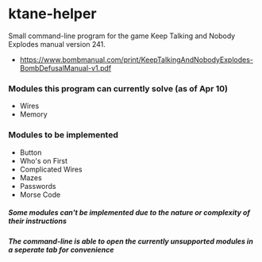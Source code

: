 # ktane-helper
Small command-line program for the game Keep Talking and Nobody Explodes manual version 241. 
- https://www.bombmanual.com/print/KeepTalkingAndNobodyExplodes-BombDefusalManual-v1.pdf

### Modules this program can currently solve (as of Apr 10)
- Wires
- Memory

### Modules to be implemented
- Button
- Who's on First
- Complicated Wires
- Mazes
- Passwords
- Morse Code

##### Some modules can't be implemented due to the nature or complexity of their instructions
##### The command-line is able to open the currently unsupported modules in a seperate tab for convenience
